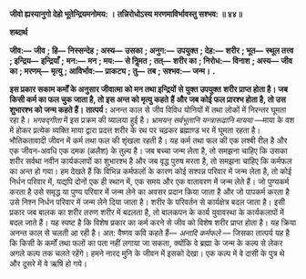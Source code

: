 **जीवो ह्यस्यानुगो देहो भूतेन्द्रियमनोमय: ।** **तन्निरोधोऽस्य मरणमाविर्भावस्तु सश्भव: ॥ ४४॥** 

**शब्दार्थ** 

**जीव:—** **जीव** **; हि—** **निस्सन्देह** **; अस्य—** **उसका** **; अनुग:—** **उपयुक्त** **; देह:—** **शरीर** **; भूत—** **स्थूल तत्त्व** **; इन्द्रिय—** **इन्द्रियाँ** **;** **मन:—** **मन** **; मय:—** **से निॢमत** **; तत्—** **शरीर का** **; निरोध:—** **विनाश** **; अस्य—** **जीव का** **; मरणम्—** **मृत्यु** **; आविर्भाव:—** **प्राकट्य** **; तु—** **तब** **; सश्भव:—** **जन्म।** **.** 

**इस प्रकार सकाम कर्मों के अनुसार जीवात्मा को मन तथा इन्द्रियों से युक्त उपयुक्त** **शरीर प्राप्त होता है। जब किसी कर्म का फल चुक जाता है, तो इस अन्त को मृत्यु कहते** **हैं और जब कोई फल प्रारश्भ होता है, तो उस शुभारश्भ को जन्म कहते हैं।** **तात्पर्य :** अनन्त काल से जीव विविध योनियों में तथा लोकों में निरन्तर घूमता रहा है। *भगवद्गीता* में इस प्रक्रम की व्यालया हुई है। *भ्रामयन् सर्वभूतानि यन्त्रारूढानि मायया* —माया के वश में होकर प्रत्येक व्यक्ति माया द्वारा प्रदत्त शरीर के रथ पर चढ़कर ब्रह्माण्ड भर में घूमता रहता है। भौतिकतावादी जीवन में कर्म तथा फल की शृंखला रहती है। यह कर्म तथा फल की एक लश्बी रील है और एक जीवन-अवधि एक दमक (ळलैश) के तुल्य है। जब बच्चा जन्म लेता है, तो समझना चाहिए कि उसका शरीर सर्वथा नवीन कार्यकलापों का शुभारश्भ है और जब वृद्ध पुरुष मरता है, तो समझना चाहिए कि कर्मफल का अन्त हो गया। हम देखते हैं कि विभिन्न कर्मफलों के कारण कोई सश्पन्न परिवार में जन्म लेता है, तो कोई निर्धन परिवार में, यद्यपि दोनों एक ही स्थान में, एक समय और एक वातावरण में जन्म लेते हैं। जो पुण्यकर्म करता है उसे समृद्ध या पुण्य परिवार में जन्म लेने का अवसर प्रदान किया जाता है और जो पापकर्म करता है उसे निश्न निर्धन परिवार में जन्म लेने दिया जाता है। शरीर के परिवर्तन से कार्यक्षेत्र बदल जाता है। इसी प्रकार जब बालक का शरीर तरुण शरीर में बदलता है, तो बालकपन के कार्य युवावस्था के कार्यकलापों में बदल जाते हैं। यह स्पष्ट है कि विशेष प्रकार का कर्म करने से जीव को विशेष शरीर प्राप्त होता है। यह क्रिया अनन्त काल से चलती आ रही है। अत: वैष्णव कवि कहते हैं— *अनादि कर्मफले* — जिसका तात्पर्य यह है कि किसी के कर्मों तथा फलों का पता नहीं लगाया जा सकता, क्योंकि वे ब्रह्मा के जन्म के कल्प से लेकर अगले कल्प तक चलते रहेंगे। हमने नारद मुनि के जीवन में इसको देखा। एक कल्प में वे दासी के पुत्र थे और दूसरे में वे ऋषि हो गये।  